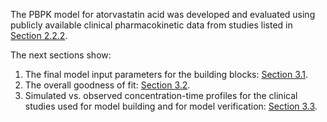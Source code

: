 The PBPK model for atorvastatin acid was developed and evaluated using publicly available clinical pharmacokinetic data from studies listed in [Section 2.2.2](#222-clinical-data).

The next sections show:

1. The final model input parameters for the building blocks: [Section 3.1](#31-atorvastatin-acid-final-input-parameters).
2. The overall goodness of fit: [Section 3.2](#32-atorvastatin-acid-diagnostics-plots).
3. Simulated vs. observed concentration-time profiles for the clinical studies used for model building and for model verification: [Section 3.3](#33-concentration-time-profiles).

